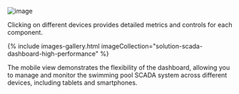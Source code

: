 ![image](/images/solutions/swimming_pool_scada_system/scada-high-performance-systems-1.png)

Clicking on different devices provides detailed metrics and controls for each component.

{% include images-gallery.html imageCollection="solution-scada-dashboard-high-performance" %}

The mobile view demonstrates the flexibility of the dashboard, allowing you to manage and monitor the swimming pool SCADA system across different devices, including tablets and smartphones.

<object width="50%" data="/images/solutions/swimming_pool_scada_system/scada-tablet-and-mobile-high-performance.png"></object>